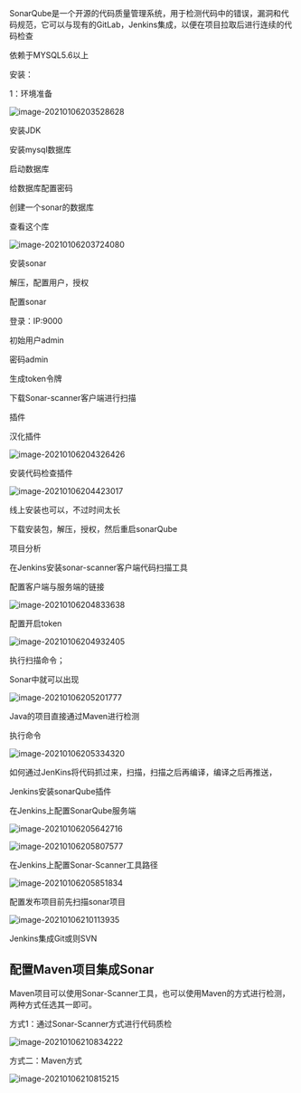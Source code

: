 SonarQube是一个开源的代码质量管理系统，用于检测代码中的错误，漏洞和代码规范，它可以与现有的GitLab，Jenkins集成，以便在项目拉取后进行连续的代码检查

依赖于MYSQL5.6以上



安装：

1：环境准备

![image-20210106203528628](media/image-20210106203528628.png)



安装JDK



安装mysql数据库

启动数据库

给数据库配置密码

创建一个sonar的数据库

查看这个库

![image-20210106203724080](media/image-20210106203724080.png)



安装sonar

解压，配置用户，授权



配置sonar



登录：IP:9000

初始用户admin

密码admin



生成token令牌



下载Sonar-scanner客户端进行扫描



插件

汉化插件

![image-20210106204326426](media/image-20210106204326426.png)



安装代码检查插件

![image-20210106204423017](media/image-20210106204423017.png)

线上安装也可以，不过时间太长

下载安装包，解压，授权，然后重启sonarQube





项目分析



在Jenkins安装sonar-scanner客户端代码扫描工具

配置客户端与服务端的链接

![image-20210106204833638](media/image-20210106204833638.png)

配置开启token



![image-20210106204932405](media/image-20210106204932405.png)



执行扫描命令；

Sonar中就可以出现

![image-20210106205201777](media/image-20210106205201777.png)



Java的项目直接通过Maven进行检测

执行命令

![image-20210106205334320](media/image-20210106205334320.png)





如何通过JenKins将代码抓过来，扫描，扫描之后再编译，编译之后再推送，

Jenkins安装sonarQube插件

在Jenkins上配置SonarQube服务端

![image-20210106205642716](media/image-20210106205642716.png)

![image-20210106205807577](media/image-20210106205807577.png)

在Jenkins上配置Sonar-Scanner工具路径

![image-20210106205851834](media/image-20210106205851834.png)





配置发布项目前先扫描sonar项目

![image-20210106210113935](media/image-20210106210113935.png)





Jenkins集成Git或则SVN

## 配置Maven项目集成Sonar

Maven项目可以使用Sonar-Scanner工具，也可以使用Maven的方式进行检测，两种方式任选其一即可。

方式1：通过Sonar-Scanner方式进行代码质检

![image-20210106210834222](media/image-20210106210834222.png)







方式二：Maven方式

![image-20210106210815215](media/image-20210106210815215.png)

